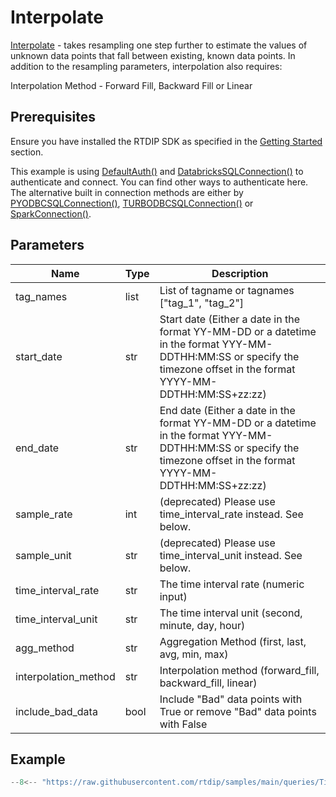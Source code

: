 # Interpolate

[Interpolate](../../code-reference/query/functions/time_series/interpolate.md) - takes resampling one step further to estimate the values of unknown data points that fall between existing, known data points. In addition to the resampling parameters, interpolation also requires:

Interpolation Method - Forward Fill, Backward Fill or Linear

## Prerequisites
Ensure you have installed the RTDIP SDK as specified in the [Getting Started](../../../getting-started/installation.md#installing-the-rtdip-sdk) section.

This example is using [DefaultAuth()](../../code-reference/authentication/azure.md) and [DatabricksSQLConnection()](../../code-reference/query/connectors/db-sql-connector.md) to authenticate and connect. You can find other ways to authenticate here. The alternative built in connection methods are either by [PYODBCSQLConnection()](../../code-reference/query/connectors/pyodbc-sql-connector.md), [TURBODBCSQLConnection()](../../code-reference/query/connectors/turbodbc-sql-connector.md) or [SparkConnection()](../../code-reference/query/connectors/spark-connector.md).

## Parameters
|Name|Type|Description|
|---|---|---|
tag_names|list|List of tagname or tagnames ["tag_1", "tag_2"]|
start_date|str|Start date (Either a date in the format YY-MM-DD or a datetime in the format YYY-MM-DDTHH:MM:SS or specify the timezone offset in the format YYYY-MM-DDTHH:MM:SS+zz:zz)|
end_date|str|End date (Either a date in the format YY-MM-DD or a datetime in the format YYY-MM-DDTHH:MM:SS or specify the timezone offset in the format YYYY-MM-DDTHH:MM:SS+zz:zz)|
sample_rate|int|(deprecated) Please use time_interval_rate instead. See below.|
sample_unit|str|(deprecated) Please use time_interval_unit instead. See below.|
time_interval_rate|str|The time interval rate (numeric input)|
time_interval_unit|str|The time interval unit (second, minute, day, hour)|
agg_method|str|Aggregation Method (first, last, avg, min, max)|
interpolation_method|str|Interpolation method (forward_fill, backward_fill, linear)|
include_bad_data|bool|Include "Bad" data points with True or remove "Bad" data points with False|

## Example
```python
--8<-- "https://raw.githubusercontent.com/rtdip/samples/main/queries/TimeSeriesQueryBuilder/Interpolate/interpolate.py"
```